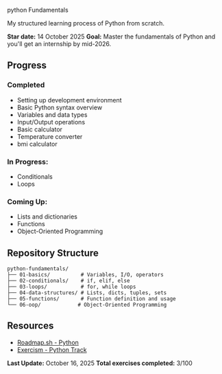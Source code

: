 python Fundamentals

My structured learning process of Python from scratch.

**Star date:** 14 October 2025
**Goal:** Master the fundamentals of Python and you'll get an internship by mid-2026.

## Progress

### Completed
- Setting up development environment
- Basic Python syntax overview
- Variables and data types
- Input/Output operations
- Basic calculator 
- Temperature converter
- bmi calculator

### In Progress:
- Conditionals
- Loops

### Coming Up:
- Lists and dictionaries
- Functions
- Object-Oriented Programming

## Repository Structure
```
python-fundamentals/
├── 01-basics/          # Variables, I/O, operators
├── 02-conditionals/    # if, elif, else
├── 03-loops/           # for, while loops
├── 04-data-structures/ # Lists, dicts, tuples, sets
├── 05-functions/       # Function definition and usage
└── 06-oop/            # Object-Oriented Programming
```
## Resources

- [Roadmap.sh - Python](https://roadmap.sh/python)
- [Exercism - Python Track](https://exercism.org/tracks/python)

**Last Update:** October 16, 2025
**Total exercises completed:** 3/100  
